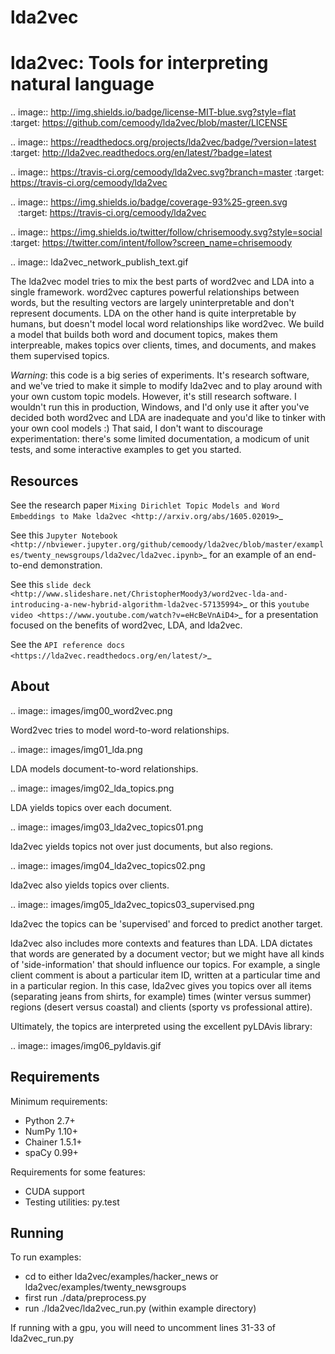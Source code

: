 # lda2vec


lda2vec: Tools for interpreting natural language
=================================================

.. image:: http://img.shields.io/badge/license-MIT-blue.svg?style=flat
    :target: https://github.com/cemoody/lda2vec/blob/master/LICENSE

.. image:: https://readthedocs.org/projects/lda2vec/badge/?version=latest
    :target: http://lda2vec.readthedocs.org/en/latest/?badge=latest

.. image:: https://travis-ci.org/cemoody/lda2vec.svg?branch=master
    :target: https://travis-ci.org/cemoody/lda2vec

.. image:: https://img.shields.io/badge/coverage-93%25-green.svg
    :target: https://travis-ci.org/cemoody/lda2vec

.. image:: https://img.shields.io/twitter/follow/chrisemoody.svg?style=social
    :target: https://twitter.com/intent/follow?screen_name=chrisemoody

.. image:: lda2vec_network_publish_text.gif


The lda2vec model tries to mix the best parts of word2vec and LDA
into a single framework. word2vec captures powerful relationships 
between words, but the resulting vectors are largely uninterpretable
and don't represent documents. LDA on the other hand is quite
interpretable by humans, but doesn't model local word relationships
like word2vec. We build a model that builds both word and document
topics, makes them interpreable,  makes topics over clients, times,
and documents, and makes them supervised topics.

*Warning*: this code is a big series of experiments. It's research software,
and we've tried to make it simple to modify lda2vec and to play around with
your own custom topic models. However, it's still research software.
I wouldn't run this in production, Windows, and I'd only use it after you've
decided both word2vec and LDA are inadequate and you'd like to tinker with your
own cool models :) That said, I don't want to discourage experimentation:
there's some limited documentation, a modicum of unit tests, and some 
interactive examples to get you started.


Resources
---------
See the research paper `Mixing Dirichlet Topic Models and Word Embeddings to Make lda2vec <http://arxiv.org/abs/1605.02019>`_

See this `Jupyter Notebook <http://nbviewer.jupyter.org/github/cemoody/lda2vec/blob/master/examples/twenty_newsgroups/lda2vec/lda2vec.ipynb>`_
for an example of an end-to-end demonstration.

See this `slide deck <http://www.slideshare.net/ChristopherMoody3/word2vec-lda-and-introducing-a-new-hybrid-algorithm-lda2vec-57135994>`_
or this `youtube video <https://www.youtube.com/watch?v=eHcBeVnAiD4>`_
for a presentation focused on the benefits of word2vec, LDA, and lda2vec.

See the `API reference docs <https://lda2vec.readthedocs.org/en/latest/>`_


About
-----

.. image:: images/img00_word2vec.png

Word2vec tries to model word-to-word relationships.

.. image:: images/img01_lda.png

LDA models document-to-word relationships.

.. image:: images/img02_lda_topics.png

LDA yields topics over each document.

.. image:: images/img03_lda2vec_topics01.png

lda2vec yields topics not over just documents, but also regions.

.. image:: images/img04_lda2vec_topics02.png

lda2vec also yields topics over clients.

.. image:: images/img05_lda2vec_topics03_supervised.png

lda2vec the topics can be 'supervised' and forced to predict another target.

lda2vec also includes more contexts and features than LDA. LDA dictates that
words are generated by a document vector; but we might have all kinds of
'side-information' that should influence our topics. For example, a single
client comment is about a particular item ID, written at a particular time
and in a particular region. In this case, lda2vec gives you topics over all
items (separating jeans from shirts, for example) times (winter versus summer)
regions (desert versus coastal) and clients (sporty vs professional attire).

Ultimately, the topics are interpreted using the excellent pyLDAvis library:

.. image:: images/img06_pyldavis.gif


Requirements
------------

Minimum requirements:

- Python 2.7+
- NumPy 1.10+
- Chainer 1.5.1+
- spaCy 0.99+


Requirements for some features:

- CUDA support
- Testing utilities: py.test



Running
----
To run examples:
- cd to either lda2vec/examples/hacker_news or lda2vec/examples/twenty_newsgroups
- first run ./data/preprocess.py
- run ./lda2vec/lda2vec_run.py (within example directory)

If running with a gpu, you will need to uncomment lines 31-33 of lda2vec_run.py
